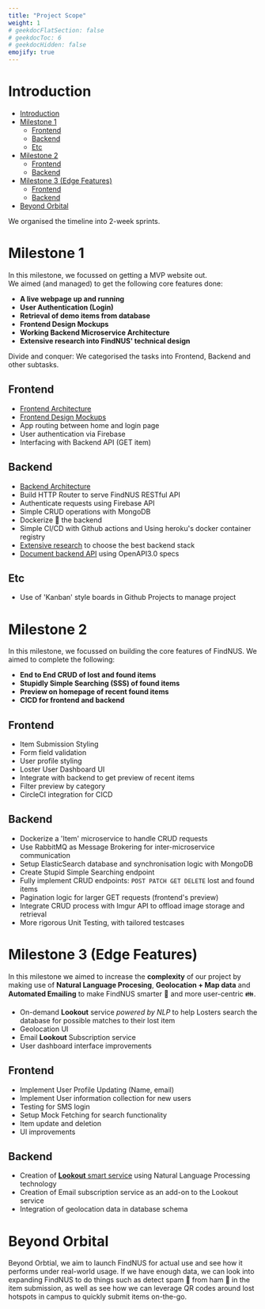 ```yaml
---
title: "Project Scope"
weight: 1
# geekdocFlatSection: false
# geekdocToc: 6
# geekdocHidden: false
emojify: true
---
```

# Introduction
- [Introduction](#introduction)
- [Milestone 1](#milestone-1)
  - [Frontend](#frontend)
  - [Backend](#backend)
  - [Etc](#etc)
- [Milestone 2](#milestone-2)
  - [Frontend](#frontend-1)
  - [Backend](#backend-1)
- [Milestone 3 (Edge Features)](#milestone-3-edge-features)
  - [Frontend](#frontend-2)
  - [Backend](#backend-2)
- [Beyond Orbital](#beyond-orbital)


We organised the timeline into 2-week sprints.  

# Milestone 1
In this milestone, we focussed on getting a MVP website out.  
We aimed (and managed) to get the following core features done:
- **A live webpage up and running**
- **User Authentication (Login)**
- **Retrieval of demo items from database**
- **Frontend Design Mockups**
- **Working Backend Microservice Architecture** 
- **Extensive research into FindNUS' technical design**

Divide and conquer: We categorised the tasks into Frontend, Backend and other subtasks.

## Frontend 
- [Frontend Architecture](/technical/frontend/#architecture) 
- [Frontend Design Mockups](/technical/frontend/#frontend-design) 
- App routing between home and login page 
- User authentication via Firebase 
- Interfacing with Backend API (GET item) 
  
## Backend 
- [Backend Architecture](/technical/backend/#high-level-overview) 
- Build HTTP Router to serve FindNUS RESTful API 
- Authenticate requests using Firebase API 
- Simple CRUD operations with MongoDB 
- Dockerize :whale: the backend 
- Simple CI/CD with Github actions and Using heroku's docker container registry 
- [Extensive research](/technical/backend/#appendix-a-backend-design-choices) to choose the best backend stack 
- [Document backend API](/technical/swe/apisample/) using OpenAPI3.0 specs 
## Etc
- Use of 'Kanban' style boards in Github Projects to manage project 

# Milestone 2
In this milestone, we focussed on building the core features of FindNUS. We aimed to complete the following:  
- **End to End CRUD of lost and found items**
- **Stupidly Simple Searching (SSS) of found items**
- **Preview on homepage of recent found items**
- **CICD for frontend and backend**

## Frontend 
- Item Submission Styling 
- Form field validation 
- User profile styling 
- Loster User Dashboard UI 
- Integrate with backend to get preview of recent items 
- Filter preview by category 
- CircleCI integration for CICD 
  
## Backend 
- Dockerize a 'Item' microservice to handle CRUD requests 
- Use RabbitMQ as Message Brokering for inter-microservice communication 
- Setup ElasticSearch database and synchronisation logic with MongoDB
- Create Stupid Simple Searching endpoint  
- Fully implement CRUD endpoints: `POST PATCH GET DELETE` lost and found items 
- Pagination logic for larger GET requests (frontend's preview) 
- Integrate CRUD process with Imgur API to offload image storage and retrieval 
- More rigorous Unit Testing, with tailored testcases 

# Milestone 3 (Edge Features)
In this milestone we aimed to increase the **complexity** of our project by making use of **Natural Language Procesing**, **Geolocation + Map data** and **Automated Emailing** to make FindNUS smarter :brain: and more user-centric :family:.  
- On-demand **Lookout** service *powered by NLP* to help Losters search the database for possible matches to their lost item  
- Geolocation UI
- Email **Lookout** Subscription service  
- User dashboard interface improvements 

## Frontend 
- Implement User Profile Updating (Name, email)
- Implement User information collection for new users
- Testing for SMS login
- Setup Mock Fetching for search functionality
- Item update and deletion 
- UI improvements

## Backend 
- Creation of [**Lookout** smart service](http://localhost:1313/technical/backend/#smart-lookout-service-star) using Natural Language Processing technology  
- Creation of Email subscription service as an add-on to the Lookout service
- Integration of geolocation data in database schema

# Beyond Orbital 
Beyond Orbtial, we aim to launch FindNUS for actual use and see how it performs under real-world usage. If we have enough data, we can look into expanding FindNUS to do things such as detect spam :robot: from ham :meat_on_bone: in the item submission, as well as see how we can leverage QR codes around lost hotspots in campus to quickly submit items on-the-go.  
